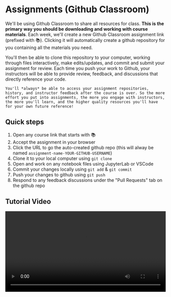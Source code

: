 # Assignments (Github Classroom)

We'll be using Github Classroom to share all resources for class. **This is the primary way you should be downloading and working with course materials**. Each week, we'll create a new Github Classroom assignment link (prefixed with 📚). Clicking it will automatically create a github repository for you containing all the materials you need. 

You'll then be able to clone this repository to your computer, working through files interactively, make edits/updates, and commit and submit your assignment for review. Each time you push your work to Github, your instructors will be able to provide review, feedback, and discussions that directly reference your code.

```{tip}
You'll *always* be able to access your assignment repositories, history, and instructor feedback after the course is over. So the more effort you put into assignments, the more you engage with instructors, the more you'll learn, and the higher quality resources you'll have for your own future reference!
```

  ## Quick steps

  1. Open any course link that starts with 📚 
  2. Accept the assignment in your browser
  3. Click the URL to go the auto-created github repo (this will alway be named `assignment-name-YOUR-GITHUB-USERNAME`)
  4. Clone it to your local computer using `git clone`
  5. Open and work on any notebook files using JupyterLab or VSCode
  6. Commit your changes locally using `git add` & `git commit`
  7. Push your changes to github using `git push`
  8. Respond to any feedback discussions under the "Pull Requests" tab on the github repo


  ## Tutorial Video

<video width="100%" controls>
  <source src="https://www.dropbox.com/scl/fi/g095grpml8pukno1npwaq/github_classroom.mp4?rlkey=lb5oselwvksefv3ms13asscql&dl=1" type="video/mp4">

  (classroom-updates)=
  ## Updating Assignments

  Occasionally, we'll update assignments that you've already accepted and `git clone`-d to your local computer with additional files (e.g. solutions). Here's how you can `git pull` them to your local computer

  1. Follow the assignment link to go to the repository on github.com that you cloned to first start the assignment. It will be named MM-DD-YOURGITHUBID, e.g. "01-21-ejolly"
  2. Click on "Pull Requests"
  3. Click on "Github Classrom: Sync Assignment"
  4. Click on green "Merge pull request" button
  5. After the button turns purple, indicating the "merge is complete" open up a terminal on your local computer and `cd` into the folder you cloned from this repository, e.g. "01-21-ejolly"
  6. Use `git status` to check if you've saved some changes, but haven't yet `git commit` them. If you don't see "*nothing to commit, working tree clean*", you'll need to `git add` and `git commit` your changed files
  7. Run `git pull` to download the latest changes from github
  8. If you get any wonky error message, run `git merge --no-ff`, and then type the following commands to exit the window that opens: `:`, `w`, `q`, `enter`

  If everything worked you should see some *new* files in your local folder, and you can hack on them as you normally would.

